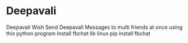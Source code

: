 # Deepavali
Deepavali Wish 
Send Deepavali Messages to multi friends at once using this python program 
Install fbchat lib linux
pip install fbchat



